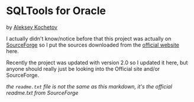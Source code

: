 # SQLTools for Oracle

by [Aleksey Kochetov](https://sourceforge.net/u/akochetov/)  
  
I actually didn't know/notice before that this project was actually on [SourceForge](https://sourceforge.net/projects/sqlt/) so I put the sources downloaded from the [official website](http://www.sqltools.net/) here.  
  
Recently the project was updated with version 2.0 so I updated it here, but anyone should really just be looking into the Official site and/or SourceForge.  

*the `readme.txt` file is not the same as this markdown, it's the official readme.txt from SourceForge*  
